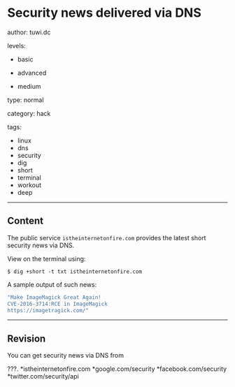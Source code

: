 # Security news delivered via DNS
author: tuwi.dc

levels:

  - basic

  - advanced

  - medium

type: normal

category: hack

tags:
  - linux
  - dns
  - security
  - dig
  - short
  - terminal
  - workout
  - deep


---
## Content

The public service `istheinternetonfire.com` provides the latest short security news via DNS.

View on the terminal using:
```
$ dig +short -t txt istheinternetonfire.com
```

A sample output of such news:
```bash
"Make ImageMagick Great Again!
CVE-2016-3714:RCE in ImageMagick 
https://imagetragick.com/"

```

---
## Revision

You can get security news via DNS from 


???.
*istheinternetonfire.com
*google.com/security
*facebook.com/security
*twitter.com/security/api